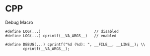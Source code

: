 # CPP
Debug Macro

    #define LOG(...)                        // disabled
    #define LOG(...) cprintf(__VA_ARGS__)   // enabled

    #define DEBUG(...) cprintf("%d (%d): ", __FILE__, __LINE__); \\
            cprintf(__VA_ARGS__);
